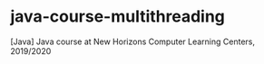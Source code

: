 # java-course-multithreading
[Java] Java course at New Horizons Computer Learning Centers, 2019/2020
